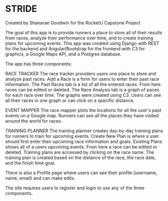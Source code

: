 STRIDE
====================================
Created by Shanarae Goodwin for the RocketU Capstone Project

The goal of this app is to provide runners a place to store all of their results from races, analyze their performance over time, and to create training plans for upcoming events.
This app was created using Django with REST for the backend and Angular/Bootstrap for the frontend with C3 for graphics, a Google Maps API, and a Postgres database.

The app has three components:

RACE TRACKER
The race tracker providers users one place to store and analyze past races.
Add a Race is a form for users to enter their past race information.
The Past Races tab is a list of all the entered races. From here races can be edited or deleted.
The Race Analysis tab is a graph of paces for each race over time. The graphs were created using C3. Users can see all their races in one graph or can click on a specific distance.

EVENT MAPPER
The race mapper plots the locations for all the user's past events on a Google map. Runners can see all the places they have visited around the world for races.

TRAINING PLANNER
The training planner creates day-by-day training plans for runners to train for upcoming events.
Create New Plan is where a user should first enter their upcoming race information and goals.
Existing Plans shows all of a users upcoming events. From here a race can be edited or deleted. Training plans are accessed by clicking on the race name.
The training plan is created based on the distance of the race, the race date, and the finish time goal.

There is also a Profile page where users can see their profile (username, name, email) and can make edits.

The site requires users to register and login to use any of the three components.